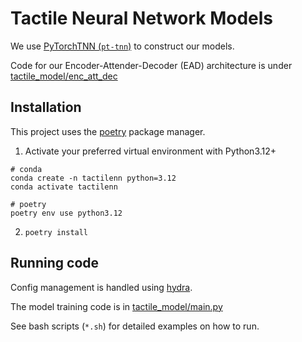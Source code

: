 # Tactile Neural Network Models

We use [PyTorchTNN (`pt-tnn`)](https://github.com/neuroagents-lab/PyTorchTNN) to construct our models.

Code for our Encoder-Attender-Decoder (EAD) architecture is under [tactile_model/enc_att_dec](./tactile_model/enc_att_dec/)

## Installation

This project uses the [poetry](https://python-poetry.org) package manager.

1. Activate your preferred virtual environment with Python3.12+
```
# conda
conda create -n tactilenn python=3.12
conda activate tactilenn

# poetry
poetry env use python3.12
```
2. `poetry install`


## Running code

Config management is handled using [hydra](https://hydra.cc/docs/intro/).

The model training code is in [tactile_model/main.py](./tactile_model/main.py)

See bash scripts (`*.sh`) for detailed examples on how to run.
